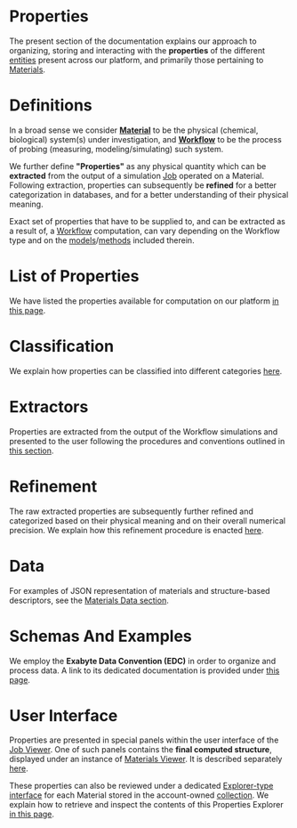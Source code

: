 # Properties 

The present section of the documentation explains our approach to organizing, storing and interacting with the **properties** of the different [entities](/entities-general/overview.md) present across our platform, and primarily those pertaining to [Materials](/materials/overview.md).

# Definitions
 
In a broad sense we consider **[Material](/materials/overview.md)** to be the physical (chemical, biological) system(s) under investigation, and **[Workflow](/workflows/overview.md)** to be the process of probing (measuring, modeling/simulating) such system. 

We further define **"Properties"** as any physical quantity which can be **extracted** from the output of a simulation [Job](/jobs/overview.md) operated on a Material. Following extraction, properties can subsequently be **refined** for a better categorization in databases, and for a better understanding of their physical meaning.

Exact set of properties that have to be supplied to, and can be extracted as a result of, a [Workflow](/workflows/overview.md) computation, can vary depending on the Workflow type and on the [models](/models/overview.md)/[methods](/methods/overview.md) included therein.

# List of Properties

We have listed the properties available for computation on our platform [in this page](list.md).

# Classification

We explain how properties can be classified into different categories [here](classification.md).

# Extractors

Properties are extracted from the output of the Workflow simulations and presented to the user following the procedures and conventions outlined in [this section](extractor.md).

# Refinement

The raw extracted properties are subsequently further refined and categorized based on their physical meaning and on their overall numerical precision. We explain how this refinement procedure is enacted [here](refinement.md). 

# Data

For examples of JSON representation of materials and structure-based descriptors, see the [Materials Data section](/materials/data.md).

# Schemas And Examples

We employ the **Exabyte Data Convention (EDC)** in order to organize and process data. A link to its dedicated documentation is provided under [this page](/data-structured/schemas.md).

# User Interface

Properties are presented in special panels within the user interface of the [Job Viewer](/jobs/ui/viewer.md). One of such panels contains the **final computed structure**, displayed under an instance of [Materials Viewer](/materials/ui/viewer.md). It is described separately [here](ui/viewer.md).

These properties can also be reviewed under a dedicated [Explorer-type interface](/entities-general/ui/explorer.md) for each Material stored in the account-owned [collection](/accounts/collections.md). We explain how to retrieve and inspect the contents of this Properties Explorer [in this page](ui/explorer.md). 
